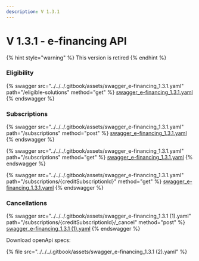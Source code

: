 ```yaml
---
description: V 1.3.1
---
```


# V 1.3.1 - e-financing API

{% hint style="warning" %}
This version is retired
{% endhint %}

### Eligibility

{% swagger src="../../../.gitbook/assets/swagger_e-financing_1.3.1.yaml" path="/eligible-solutions" method="get" %}
[swagger_e-financing_1.3.1.yaml](../../../.gitbook/assets/swagger_e-financing_1.3.1.yaml)
{% endswagger %}

### Subscriptions

{% swagger src="../../../.gitbook/assets/swagger_e-financing_1.3.1.yaml" path="/subscriptions" method="post" %}
[swagger_e-financing_1.3.1.yaml](../../../.gitbook/assets/swagger_e-financing_1.3.1.yaml)
{% endswagger %}

{% swagger src="../../../.gitbook/assets/swagger_e-financing_1.3.1.yaml" path="/subscriptions" method="get" %}
[swagger_e-financing_1.3.1.yaml](../../../.gitbook/assets/swagger_e-financing_1.3.1.yaml)
{% endswagger %}

{% swagger src="../../../.gitbook/assets/swagger_e-financing_1.3.1.yaml" path="/subscriptions/{creditSubscriptionId}" method="get" %}
[swagger_e-financing_1.3.1.yaml](../../../.gitbook/assets/swagger_e-financing_1.3.1.yaml)
{% endswagger %}

### Cancellations

{% swagger src="../../../.gitbook/assets/swagger_e-financing_1.3.1 (1).yaml" path="/subscriptions/{creditSubscriptionId}/_cancel" method="post" %}
[swagger_e-financing_1.3.1 (1).yaml](<../../../.gitbook/assets/swagger_e-financing_1.3.1 (1).yaml>)
{% endswagger %}

Download openApi specs:

{% file src="../../../.gitbook/assets/swagger_e-financing_1.3.1 (2).yaml" %}
